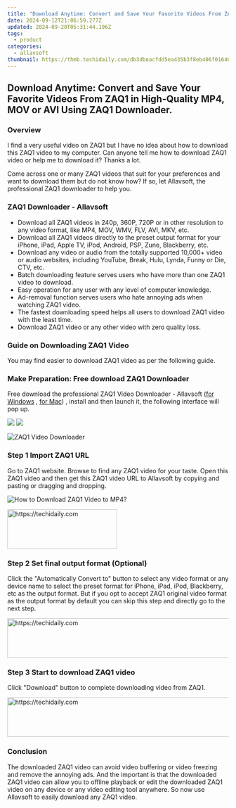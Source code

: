 ```yaml
---
title: "Download Anytime: Convert and Save Your Favorite Videos From ZAQ1 in High-Quality MP4, MOV or AVI Using ZAQ1 Downloader."
date: 2024-09-12T21:06:59.277Z
updated: 2024-09-20T05:31:44.196Z
tags:
  - product
categories:
  - allavsoft
thumbnail: https://thmb.techidaily.com/db3dbeacfdd5ea435b3f8eb406f01646288938a037fe9e28d65cbe9fbebcdbb0.png
---
```


## Download Anytime: Convert and Save Your Favorite Videos From ZAQ1 in High-Quality MP4, MOV or AVI Using ZAQ1 Downloader.

### Overview

I find a very useful video on ZAQ1 but I have no idea about how to download this ZAQ1 video to my computer. Can anyone tell me how to download ZAQ1 video or help me to download it? Thanks a lot.

Come across one or many ZAQ1 videos that suit for your preferences and want to download them but do not know how? If so, let Allavsoft, the professional ZAQ1 downloader to help you.

### ZAQ1 Downloader - Allavsoft

* Download all ZAQ1 videos in 240p, 360P, 720P or in other resolution to any video format, like MP4, MOV, WMV, FLV, AVI, MKV, etc.
* Download all ZAQ1 videos directly to the preset output format for your iPhone, iPad, Apple TV, iPod, Android, PSP, Zune, Blackberry, etc.
* Download any video or audio from the totally supported 10,000+ video or audio websites, including YouTube, Break, Hulu, Lynda, Funny or Die, CTV, etc.
* Batch downloading feature serves users who have more than one ZAQ1 video to download.
* Easy operation for any user with any level of computer knowledge.
* Ad-removal function serves users who hate annoying ads when watching ZAQ1 video.
* The fastest downloading speed helps all users to download ZAQ1 video with the least time.
* Download ZAQ1 video or any other video with zero quality loss.

### Guide on Downloading ZAQ1 Video

You may find easier to download ZAQ1 video as per the following guide.

### Make Preparation: Free download ZAQ1 Downloader

Free download the professional ZAQ1 Video Downloader - Allavsoft ([for Windows](https://tools.techidaily.com/allavsoft/products/) , [for Mac](https://tools.techidaily.com/allavsoft/products/)) , install and then launch it, the following interface will pop up.

[![](https://www.allavsoft.com/how-to/../images/how-to/free-download-win.jpg)](https://tools.techidaily.com/allavsoft/products/) [![](https://www.allavsoft.com/how-to/../images/how-to/free-download-mac.jpg)](https://tools.techidaily.com/allavsoft/products/)

![ZAQ1 Video Downloader](https://www.allavsoft.com/how-to/../images/allavsoft/screen-shot-600.jpg)

### Step 1 Import ZAQ1 URL

Go to ZAQ1 website. Browse to find any ZAQ1 video for your taste. Open this ZAQ1 video and then get this ZAQ1 video URL to Allavsoft by copying and pasting or dragging and dropping.

![How to Download ZAQ1 Video to MP4?](https://www.allavsoft.com/how-to/../images/how-to/download-rtmp-video/download-rtmp-video.jpg)

<!-- affiliate ads begin -->
<a href="https://bluettius.sjv.io/c/5597632/2139116/17108" target="_top" id="2139116">
  <img src="//a.impactradius-go.com/display-ad/17108-2139116" border="0" alt="https://techidaily.com" width="250" height="90"/>
</a>
<img height="0" width="0" src="https://bluettius.sjv.io/i/5597632/2139116/17108" style="position:absolute;visibility:hidden;" border="0" />
<!-- affiliate ads end -->

### Step 2 Set final output format (Optional)

Click the "Automatically Convert to" button to select any video format or any device name to select the preset format for iPhone, iPad, iPod, Blackberry, etc as the output format. But if you opt to accept ZAQ1 original video format as the output format by default you can skip this step and directly go to the next step.

<!-- affiliate ads begin -->
<a href="https://appsumo.8odi.net/c/5597632/2144283/7443" target="_top" id="2144283">
  <img src="//a.impactradius-go.com/display-ad/7443-2144283" border="0" alt="https://techidaily.com" width="600" height="90"/>
</a>
<img height="0" width="0" src="https://appsumo.8odi.net/i/5597632/2144283/7443" style="position:absolute;visibility:hidden;" border="0" />
<!-- affiliate ads end -->

### Step 3 Start to download ZAQ1 video

Click "Download" button to complete downloading video from ZAQ1.

<!-- affiliate ads begin -->
<a href="https://ephamedtechinc.pxf.io/c/5597632/2130529/26400" target="_top" id="2130529">
  <img src="//a.impactradius-go.com/display-ad/26400-2130529" border="0" alt="https://techidaily.com" width="728" height="90"/>
</a>
<img height="0" width="0" src="https://ephamedtechinc.pxf.io/i/5597632/2130529/26400" style="position:absolute;visibility:hidden;" border="0" />
<!-- affiliate ads end -->

### Conclusion

The downloaded ZAQ1 video can avoid video buffering or video freezing and remove the annoying ads. And the important is that the downloaded ZAQ1 video can allow you to offline playback or edit the downloaded ZAQ1 video on any device or any video editing tool anywhere. So now use Allavsoft to easily download any ZAQ1 video.

<ins class="adsbygoogle"
     style="display:block"
     data-ad-format="autorelaxed"
     data-ad-client="ca-pub-7571918770474297"
     data-ad-slot="1223367746"></ins>

<ins class="adsbygoogle"
     style="display:block"
     data-ad-client="ca-pub-7571918770474297"
     data-ad-slot="8358498916"
     data-ad-format="auto"
     data-full-width-responsive="true"></ins>
